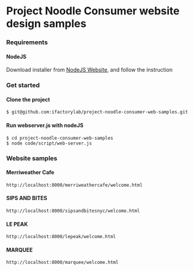 # Project Noodle Consumer website design samples

### Requirements

#### NodeJS
Download installer from [NodeJS Website](http://nodejs.org/download/), and follow the instruction

### Get started

#### Clone the project
```
$ git@github.com:ifactorylab/project-noodle-consumer-web-samples.git
```

#### Run webserver.js with nodeJS
```
$ cd project-noodle-consumer-web-samples
$ node code/script/web-server.js
```

### Website samples

#### Merriweather Cafe
```
http://localhost:8000/merriweathercafe/welcome.html
```

#### SIPS AND BITES
```
http://localhost:8000/sipsandbitesnyc/welcome.html
```

#### LE PEAK
```
http://localhost:8000/lepeak/welcome.html
```

#### MARQUEE
```
http://localhost:8000/marquee/welcome.html
```

